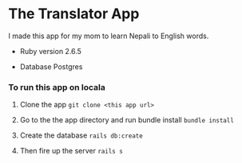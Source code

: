 # The Translator App

I made this app for my mom to learn Nepali to English words.


* Ruby version 2.6.5

* Database Postgres

 ### To run this app on locala
 
 1. Clone the app `git clone <this app url>`
 
 2. Go to the the app directory and run bundle install `bundle install`
 
 3. Create the database `rails db:create`
 
 4. Then fire up the server `rails s`
